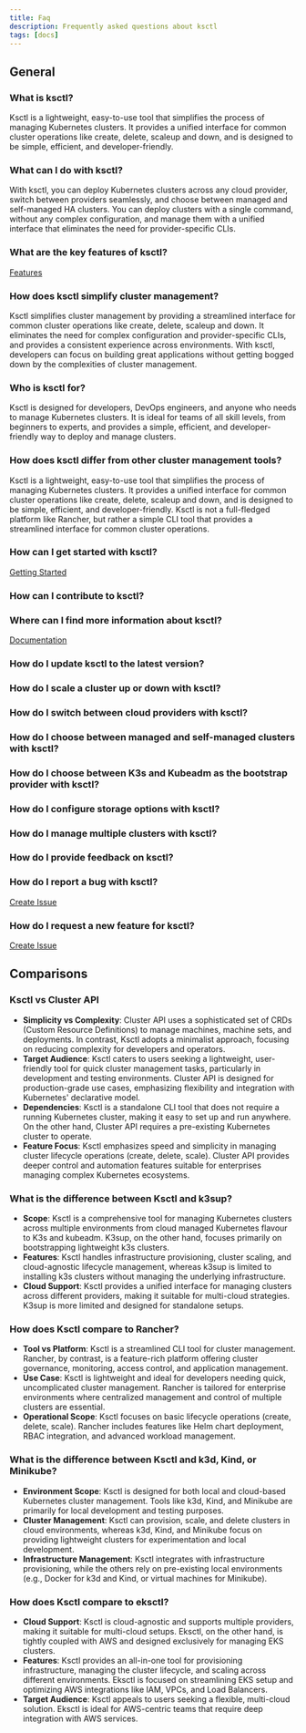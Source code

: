 ```yaml
---
title: Faq
description: Frequently asked questions about ksctl
tags: [docs]
---
```


## General

### What is ksctl?
Ksctl is a lightweight, easy-to-use tool that simplifies the process of managing Kubernetes clusters. It provides a unified interface for common cluster operations like create, delete, scaleup and down, and is designed to be simple, efficient, and developer-friendly.

### What can I do with ksctl?
With ksctl, you can deploy Kubernetes clusters across any cloud provider, switch between providers seamlessly, and choose between managed and self-managed HA clusters. You can deploy clusters with a single command, without any complex configuration, and manage them with a unified interface that eliminates the need for provider-specific CLIs.

### What are the key features of ksctl?

[Features](features.md)

### How does ksctl simplify cluster management?
Ksctl simplifies cluster management by providing a streamlined interface for common cluster operations like create, delete, scaleup and down. It eliminates the need for complex configuration and provider-specific CLIs, and provides a consistent experience across environments. With ksctl, developers can focus on building great applications without getting bogged down by the complexities of cluster management.

### Who is ksctl for?
Ksctl is designed for developers, DevOps engineers, and anyone who needs to manage Kubernetes clusters. It is ideal for teams of all skill levels, from beginners to experts, and provides a simple, efficient, and developer-friendly way to deploy and manage clusters.

### How does ksctl differ from other cluster management tools?
Ksctl is a lightweight, easy-to-use tool that simplifies the process of managing Kubernetes clusters. It provides a unified interface for common cluster operations like create, delete, scaleup and down, and is designed to be simple, efficient, and developer-friendly. Ksctl is not a full-fledged platform like Rancher, but rather a simple CLI tool that provides a streamlined interface for common cluster operations.

### How can I get started with ksctl?

[Getting Started](docs/stable/getting-started/)

### How can I contribute to ksctl?


### Where can I find more information about ksctl?

[Documentation](https://docs.ksctl.io)

### How do I update ksctl to the latest version?

### How do I scale a cluster up or down with ksctl?

### How do I switch between cloud providers with ksctl?

### How do I choose between managed and self-managed clusters with ksctl?

### How do I choose between K3s and Kubeadm as the bootstrap provider with ksctl?

### How do I configure storage options with ksctl?

### How do I manage multiple clusters with ksctl?

### How do I provide feedback on ksctl?

### How do I report a bug with ksctl?

[Create Issue](https://github.com/ksctl/ksctl/issues/new/choose)

### How do I request a new feature for ksctl?

[Create Issue](https://github.com/ksctl/ksctl/issues/new/choose)


## Comparisons

### Ksctl vs Cluster API
- **Simplicity vs Complexity**: Cluster API uses a sophisticated set of CRDs (Custom Resource Definitions) to manage machines, machine sets, and deployments. In contrast, Ksctl adopts a minimalist approach, focusing on reducing complexity for developers and operators.  
- **Target Audience**: Ksctl caters to users seeking a lightweight, user-friendly tool for quick cluster management tasks, particularly in development and testing environments. Cluster API is designed for production-grade use cases, emphasizing flexibility and integration with Kubernetes' declarative model.  
- **Dependencies**: Ksctl is a standalone CLI tool that does not require a running Kubernetes cluster, making it easy to set up and run anywhere. On the other hand, Cluster API requires a pre-existing Kubernetes cluster to operate.  
- **Feature Focus**: Ksctl emphasizes speed and simplicity in managing cluster lifecycle operations (create, delete, scale). Cluster API provides deeper control and automation features suitable for enterprises managing complex Kubernetes ecosystems.


### What is the difference between Ksctl and k3sup?
- **Scope**: Ksctl is a comprehensive tool for managing Kubernetes clusters across multiple environments from cloud managed Kubernetes flavour to K3s and kubeadm. K3sup, on the other hand, focuses primarily on bootstrapping lightweight k3s clusters.  
- **Features**: Ksctl handles infrastructure provisioning, cluster scaling, and cloud-agnostic lifecycle management, whereas k3sup is limited to installing k3s clusters without managing the underlying infrastructure.  
- **Cloud Support**: Ksctl provides a unified interface for managing clusters across different providers, making it suitable for multi-cloud strategies. K3sup is more limited and designed for standalone setups.


### How does Ksctl compare to Rancher?
- **Tool vs Platform**: Ksctl is a streamlined CLI tool for cluster management. Rancher, by contrast, is a feature-rich platform offering cluster governance, monitoring, access control, and application management.  
- **Use Case**: Ksctl is lightweight and ideal for developers needing quick, uncomplicated cluster management. Rancher is tailored for enterprise environments where centralized management and control of multiple clusters are essential.  
- **Operational Scope**: Ksctl focuses on basic lifecycle operations (create, delete, scale). Rancher includes features like Helm chart deployment, RBAC integration, and advanced workload management.


### What is the difference between Ksctl and k3d, Kind, or Minikube?
- **Environment Scope**: Ksctl is designed for both local and cloud-based Kubernetes cluster management. Tools like k3d, Kind, and Minikube are primarily for local development and testing purposes.
- **Cluster Management**: Ksctl can provision, scale, and delete clusters in cloud environments, whereas k3d, Kind, and Minikube focus on providing lightweight clusters for experimentation and local development.
- **Infrastructure Management**: Ksctl integrates with infrastructure provisioning, while the others rely on pre-existing local environments (e.g., Docker for k3d and Kind, or virtual machines for Minikube).


### How does Ksctl compare to eksctl?
- **Cloud Support**: Ksctl is cloud-agnostic and supports multiple providers, making it suitable for multi-cloud setups. Eksctl, on the other hand, is tightly coupled with AWS and designed exclusively for managing EKS clusters.  
- **Features**: Ksctl provides an all-in-one tool for provisioning infrastructure, managing the cluster lifecycle, and scaling across different environments. Eksctl is focused on streamlining EKS setup and optimizing AWS integrations like IAM, VPCs, and Load Balancers.  
- **Target Audience**: Ksctl appeals to users seeking a flexible, multi-cloud solution. Eksctl is ideal for AWS-centric teams that require deep integration with AWS services.


